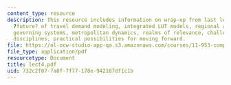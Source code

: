 ```yaml
---
content_type: resource
description: This resource includes information on wrap-up from last lecture, the
  ?future? of travel demand modeling, integrated LUT models, regional architectures,
  governing systems, metropolitan dynamics, realms of relevance, challenges of different
  disciplines, practical possibilities for moving forward.
file: https://ol-ocw-studio-app-qa.s3.amazonaws.com/courses/11-953-comparative-land-use-and-transportation-planning-spring-2006/732c2f077a0f7f77178e942107df1c1b_lect4.pdf
file_type: application/pdf
resourcetype: Document
title: lect4.pdf
uid: 732c2f07-7a0f-7f77-178e-942107df1c1b
---
```

